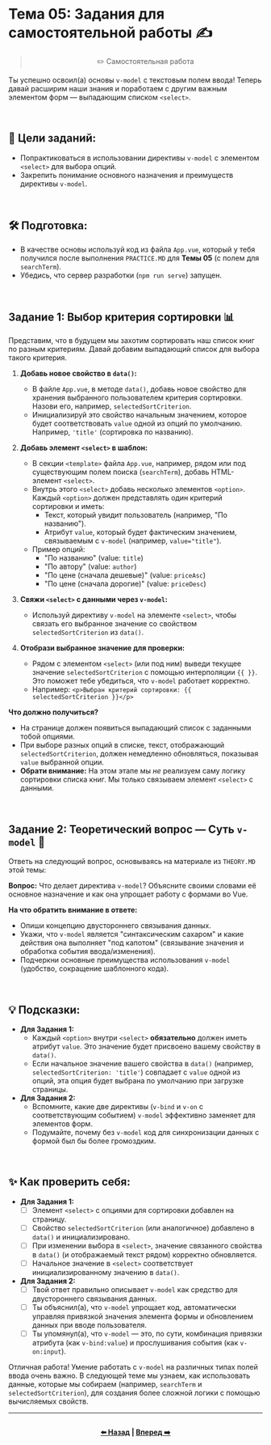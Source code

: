 # Тема 05: Задания для самостоятельной работы ✍️
> <p align=center> ✏️ Самостоятельная работа </p>
> 
Ты успешно освоил(а) основы `v-model` с текстовым полем ввода! Теперь давай расширим наши знания и поработаем с другим важным элементом форм — выпадающим списком `<select>`.

<br>

## 🎯 Цели заданий:

* Попрактиковаться в использовании директивы `v-model` с элементом `<select>` для выбора опций.
* Закрепить понимание основного назначения и преимуществ директивы `v-model`.

<br>

## 🛠️ Подготовка:

* В качестве основы используй код из файла `App.vue`, который у тебя получился после выполнения `PRACTICE.MD` для **Темы 05** (с полем для `searchTerm`).
* Убедись, что сервер разработки (`npm run serve`) запущен.

<br>


## Задание 1: Выбор критерия сортировки 📊

Представим, что в будущем мы захотим сортировать наш список книг по разным критериям. Давай добавим выпадающий список для выбора такого критерия.

1.  **Добавь новое свойство в `data()`:**
    * В файле `App.vue`, в методе `data()`, добавь новое свойство для хранения выбранного пользователем критерия сортировки. Назови его, например, `selectedSortCriterion`.
    * Инициализируй это свойство начальным значением, которое будет соответствовать `value` одной из опций по умолчанию. Например, `'title'` (сортировка по названию).
  
2.  **Добавь элемент `<select>` в шаблон:**
    * В секции `<template>` файла `App.vue`, например, рядом или под существующим полем поиска (`searchTerm`), добавь HTML-элемент `<select>`.
    * Внутрь этого `<select>` добавь несколько элементов `<option>`. Каждый `<option>` должен представлять один критерий сортировки и иметь:
        * Текст, который увидит пользователь (например, "По названию").
        * Атрибут `value`, который будет фактическим значением, связываемым с `v-model` (например, `value="title"`).
    * Пример опций:
        * "По названию" (value: `title`)
        * "По автору" (value: `author`)
        * "По цене (сначала дешевые)" (value: `priceAsc`)
        * "По цене (сначала дорогие)" (value: `priceDesc`)

3.  **Свяжи `<select>` с данными через `v-model`:**
    * Используй директиву `v-model` на элементе `<select>`, чтобы связать его выбранное значение со свойством `selectedSortCriterion` из `data()`.

4.  **Отобрази выбранное значение для проверки:**
    * Рядом с элементом `<select>` (или под ним) выведи текущее значение `selectedSortCriterion` с помощью интерполяции `{{ }}`. Это поможет тебе убедиться, что `v-model` работает корректно.
    * Например: `<p>Выбран критерий сортировки: {{ selectedSortCriterion }}</p>`

**Что должно получиться?**
* На странице должен появиться выпадающий список с заданными тобой опциями.
* При выборе разных опций в списке, текст, отображающий `selectedSortCriterion`, должен немедленно обновляться, показывая `value` выбранной опции.
* **Обрати внимание:** На этом этапе мы *не* реализуем саму логику сортировки списка книг. Мы только связываем элемент `<select>` с данными.

<br>


## Задание 2: Теоретический вопрос — Суть `v-model` 🤔

Ответь на следующий вопрос, основываясь на материале из `THEORY.MD` этой темы:

**Вопрос:** Что делает директива `v-model`? Объясните своими словами её основное назначение и как она упрощает работу с формами во Vue.

**На что обратить внимание в ответе:**
* Опиши концепцию двустороннего связывания данных.
* Укажи, что `v-model` является "синтаксическим сахаром" и какие действия она выполняет "под капотом" (связывание значения и обработка события ввода/изменения).
* Подчеркни основные преимущества использования `v-model` (удобство, сокращение шаблонного кода).

<br>


## 💡 Подсказки:

* **Для Задания 1:**
    * Каждый `<option>` внутри `<select>` **обязательно** должен иметь атрибут `value`. Это значение будет присвоено вашему свойству в `data()`.
    * Если начальное значение вашего свойства в `data()` (например, `selectedSortCriterion: 'title'`) совпадает с `value` одной из опций, эта опция будет выбрана по умолчанию при загрузке страницы.
* **Для Задания 2:**
    * Вспомните, какие две директивы (`v-bind` и `v-on` с соответствующим событием) `v-model` эффективно заменяет для элементов форм.
    * Подумайте, почему без `v-model` код для синхронизации данных с формой был бы более громоздким.

<br>

## ✨ Как проверить себя:

* **Для Задания 1:**
    * [ ] Элемент `<select>` с опциями для сортировки добавлен на страницу.
    * [ ] Свойство `selectedSortCriterion` (или аналогичное) добавлено в `data()` и инициализировано.
    * [ ] При изменении выбора в `<select>`, значение связанного свойства в `data()` (и отображаемый текст рядом) корректно обновляется.
    * [ ] Начальное значение в `<select>` соответствует инициализированному значению в `data()`.

* **Для Задания 2:**
    * [ ] Твой ответ правильно описывает `v-model` как средство для двустороннего связывания данных.
    * [ ] Ты объяснил(а), что `v-model` упрощает код, автоматически управляя привязкой значения элемента формы и обновлением данных при вводе пользователя.
    * [ ] Ты упомянул(а), что `v-model` — это, по сути, комбинация привязки атрибута (как `v-bind:value`) и прослушивания события (как `v-on:input`).

Отличная работа! Умение работать с `v-model` на различных типах полей ввода очень важно. В следующей теме мы узнаем, как использовать данные, которые мы собираем (например, `searchTerm` и `selectedSortCriterion`), для создания более сложной логики с помощью вычисляемых свойств.

---


<div align=center style="display:flex;justify-content:center;"> 

**[⬅️ Назад](./PRACTICE.md) | [Вперед ➡️](../06-computed-watchers/THEORY.md)** 

</div>